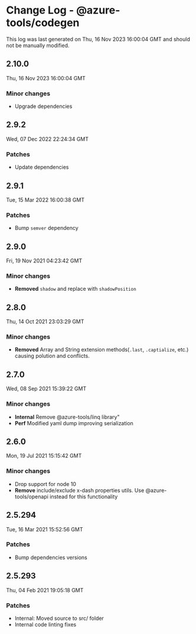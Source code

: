 # Change Log - @azure-tools/codegen

This log was last generated on Thu, 16 Nov 2023 16:00:04 GMT and should not be manually modified.

## 2.10.0
Thu, 16 Nov 2023 16:00:04 GMT

### Minor changes

- Upgrade dependencies

## 2.9.2
Wed, 07 Dec 2022 22:24:34 GMT

### Patches

- Update dependencies

## 2.9.1
Tue, 15 Mar 2022 16:00:38 GMT

### Patches

- Bump `semver` dependency

## 2.9.0
Fri, 19 Nov 2021 04:23:42 GMT

### Minor changes

- **Removed** `shadow` and replace with `shadowPosition`

## 2.8.0
Thu, 14 Oct 2021 23:03:29 GMT

### Minor changes

- **Removed** Array and String extension methods(`.last`, `.captialize`, etc.) causing polution and conflicts.

## 2.7.0
Wed, 08 Sep 2021 15:39:22 GMT

### Minor changes

- **Internal** Remove @azure-tools/linq library"
- **Perf** Modified yaml dump improving serialization

## 2.6.0
Mon, 19 Jul 2021 15:15:42 GMT

### Minor changes

- Drop support for node 10
- **Remove** include/exclude x-dash properties utils. Use @azure-tools/openapi instead for this functionality

## 2.5.294
Tue, 16 Mar 2021 15:52:56 GMT

### Patches

- Bump dependencies versions

## 2.5.293
Thu, 04 Feb 2021 19:05:18 GMT

### Patches

- Internal: Moved source to src/ folder
- Internal code linting fixes

